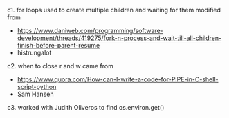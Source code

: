 c1. for loops used to create multiple children and waiting for them modified from 
* https://www.daniweb.com/programming/software-development/threads/419275/fork-n-process-and-wait-till-all-children-finish-before-parent-resume
* histrungalot

c2. when to close r and w came from
* https://www.quora.com/How-can-I-write-a-code-for-PIPE-in-C-shell-script-python
* Sam Hansen

c3. worked with Judith Oliveros to find os.environ.get()